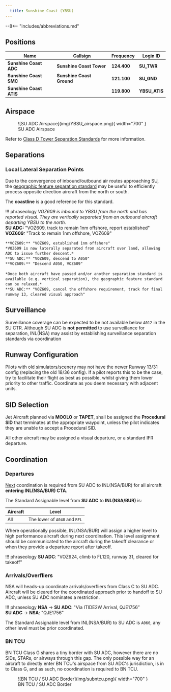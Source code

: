 ```yaml
---
  title: Sunshine Coast (YBSU)
---
```


--8<-- "includes/abbreviations.md"

## Positions

| Name | Callsign | Frequency | Login ID |
| ---- | -------- | --------- | ---------------- |
| **Sunshine Coast ADC** | **Sunshine Coast Tower** | **124.400** | **SU_TWR** |
| **Sunshine Coast SMC** | **Sunshine Coast Ground** | **121.100** | **SU_GND** |
| **Sunshine Coast ATIS** |  | **119.800** | **YBSU_ATIS** |

## Airspace
<figure markdown>
![SU ADC Airspace](img/YBSU_airspace.png){ width="700" }
  <figcaption>SU ADC Airspace</figcaption>
</figure>

Refer to [Class D Tower Separation Standards](../../../separation-standards/classd) for more information.

## Separations
### Local Lateral Separation Points
Due to the convergence of inbound/outbound air routes approaching SU, the [geographic feature separation standard](../../separation-standards/visual.md#geographic-features) may be useful to efficiently process opposite direction aircraft from the north or south.

The **coastline** is a good reference for this standard.

!!! phraseology
    *VOZ609 is inbound to YBSU from the north and has reported visual. They are vertically separated from an outbound aircraft departing YBSU to the north.*  
    **SU ADC:** "VOZ609, track to remain 1nm offshore, report established"  
    **VOZ609:** "Track to remain 1nm offshore, VOZ609"  

    **VOZ609:** "VOZ609, established 1nm offshore"  
    *VOZ609 is now laterally separated from aircraft over land, allowing ADC to issue further descent.*  
    **SU ADC:** "VOZ609, descend to A050"  
    **VOZ609:** "Descend A050, VOZ609"  

    *Once both aircraft have passed and/or another separation standard is available (e.g. vertical separation), the geographic feature standard can be relaxed.*  
    **SU ADC:** "VOZ609, cancel the offshore requirement, track for final runway 13, cleared visual approach"

## Surveillance
Surveillance coverage can be expected to be not available below `A012` in the SU CTR. Although SU ADC is **not permitted** to use surveillance for separation, INL(NSA) may assist by establishing surveillance separation standards via coordination


## Runway Configuration
Pilots with old simulators/scenery may not have the newer Runway 13/31 config (replacing the old 18/36 config). If a pilot reports this to be the case, try to facilitate their flight as best as possible, whilst giving them lower priority to other traffic. Coordinate as you deem necessary with adjacent units.

## SID Selection
Jet Aircraft planned via **MOOLO** or **TAPET**, shall be assigned the **Procedural SID** that terminates at the appropriate waypoint, unless the pilot indicates they are unable to accept a Procedural SID.

All other aircraft may be assigned a visual departure, or a standard IFR departure.

## Coordination
### Departures
[Next](../../controller-skills/coordination.md#next) coordination is required from SU ADC to INL(NSA/BUR) for all aircraft **entering INL(NSA/BUR) CTA**.

The Standard Assignable level from **SU ADC** to **INL(NSA/BUR)** is:

| Aircraft | Level |
| ---- | ---- |
| All | The lower of `A040` and `RFL` |

Where operationally possible, INL(NSA/BUR) will assign a higher level to high performance aircraft during next coordination. This level assignment should be communicated to the aircraft during the takeoff clearance or when they provide a departure report after takeoff.

!!! phraseology
    **SU ADC**: "VOZ924, climb to FL120, runway 31, cleared for takeoff"

### Arrivals/Overfliers
NSA will heads-up coordinate arrivals/overfliers from Class C to SU ADC. Aircraft will be cleared for the coordinated approach prior to handoff to SU ADC, unless SU ADC nominates a restriction.

!!! phraseology
    <span class="coldline">**NSA** -> **SU ADC**</span>: "Via ITIDE2W Arrival, QJE1756”  
    <span class="coldline">**SU ADC** -> **NSA**</span>: "QJE1756"  

The Standard Assignable level from INL(NSA/BUR) to SU ADC is `A060`, any other level must be prior coordinated.
### BN TCU
BN TCU Class G shares a tiny border with SU ADC, however there are no SIDs, STARs, or airways through this gap. The only possible way for an aircraft to directly enter BN TCU's airspace from SU ADC's jurisdiction, is in to Class G, and as such, no coordination is required to BN TCU.

<figure markdown>
![BN TCU / SU ADC Border](img/subntcu.png){ width="700" }
  <figcaption>BN TCU / SU ADC Border</figcaption>
</figure>
